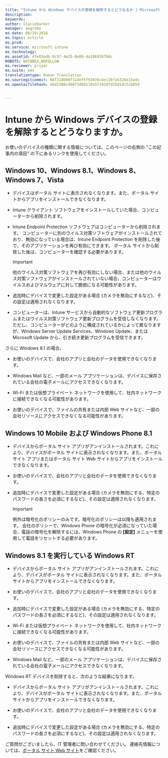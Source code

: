 ```yaml
---
title: "Intune から Windows デバイスの登録を解除するとどうなるか | Microsoft Intune"
description: 
keywords: 
author: Staciebarker
manager: angrobe
ms.date: 08/29/2016
ms.topic: article
ms.prod: 
ms.service: microsoft-intune
ms.technology: 
ms.assetid: 47e03edb-0c57-4e25-8e89-4a1069267b8c
ROBOTS: NOINDEX,NOFOLLOW
ms.reviewer: priyar
ms.suite: ems
translationtype: Human Translation
ms.sourcegitcommit: 08f31db90f324ef5f93076c4e13bfa5328a15adc
ms.openlocfilehash: ebd1300c490f3d69110a5f1920fd25d1dc5cb850


---
```



# Intune から Windows デバイスの登録を解除するとどうなりますか。

お使いのデバイスの種類に関する情報については、このページの右側の "この記事内の項目" の下にあるリンクを使用してください。


## Windows 10、Windows 8.1、Windows 8、Windows 7、Vista

-   デバイスはポータル サイトに表示されなくなります。また、ポータル サイトからアプリをインストールできなくなります。

-   Intune クライアント ソフトウェアをインストールしていた場合、コンピューターから削除されます。

-   Intune Endpoint Protection ソフトウェアはコンピューターから削除されます。 コンピューターに別のウイルス対策ソフトウェアがインストールされており、無効になっている場合は、Intune Endpoint Protection を削除した後で、そのアプリケーションを再び有効にできます。 ポータル サイトから削除した後は、コンピューターを確認する必要があります。

    > [!IMPORTANT]
    > 他のウイルス対策ソフトウェアを再び有効にしない場合、または他のウイルス対策ソフトウェアがインストールされていない場合、コンピューターはウイルスおよびマルウェアに対して脆弱になる可能性があります。

-   追加時にデバイスで変更した設定がある場合 (カメラを無効にするなど)、その設定は適用されなくなります。

-   コンピューターは、Intune サービスから自動的なソフトウェア更新プログラムまたはウイルス対策ソフトウェア更新プログラムを受信しなくなります。 ただし、コンピューターがどのように構成されているかによって異なりますが、Windows Server Update Services、Windows Update、または Microsoft Update から、引き続き更新プログラムを受信できます。

さらに Windows 8.1 の場合、

-   お使いのデバイスで、会社のアプリと会社のデータを使用できなくなります。

-   Windows Mail など、一部のメール アプリケーションは、デバイスに保存されている会社の電子メールにアクセスできなくなります。

-   Wi-Fi または仮想プライベート ネットワークを使用して、社内ネットワークに接続できなくなる可能性があります。

-   お使いのデバイスで、ファイルの共有または内部 Web サイトなど、一部の会社リソースにアクセスできなくなる可能性があります。

## Windows 10 Mobile および Windows Phone 8.1

-   デバイスからポータル サイト アプリがアンインストールされます。これにより、デバイスがポータル サイトに表示されなくなります。また、ポータル サイト アプリまたはポータル サイト Web サイトからアプリをインストールできなくなります。

-   お使いのデバイスで、会社のアプリと会社のデータを使用できなくなります。

-   追加時にデバイスで変更した設定がある場合 (カメラを無効にする、特定のパスワードの長さを必須にするなど)、その設定は適用されなくなります。

    > [!IMPORTANT]
    > 例外は暗号化のポリシーのみです。暗号化のポリシーは以降も適用されます。 会社のポリシーで、Windows Phone の暗号化が必須になっていた場合、電話の暗号化を解除するには、Windows Phone の **[設定]** メニューを使用して電話をリセットする必要があります。

## Windows 8.1 を実行している Windows RT

-   デバイスからポータル サイト アプリがアンインストールされます。これにより、デバイスがポータル サイトに表示されなくなります。また、ポータル サイトからアプリをインストールできなくなります。

-   お使いのデバイスで、会社のアプリと会社のデータを使用できなくなります。

-   追加時にデバイスで変更した設定がある場合 (カメラを無効にする、特定のパスワードの長さを必須にするなど)、その設定は適用されなくなります。

-   Wi-Fi または仮想プライベート ネットワークを使用して、社内ネットワークに接続できなくなる可能性があります。

-   お使いのデバイスで、ファイルの共有または内部 Web サイトなど、一部の会社リソースにアクセスできなくなる可能性があります。

-   Windows Mail など、一部のメール アプリケーションは、デバイスに保存されている会社の電子メールにアクセスできなくなります。

Windows RT デバイスを削除すると、次のような結果になります。

-   デバイスからポータル サイト アプリがアンインストールされます。これにより、デバイスがポータル サイトに表示されなくなります。また、ポータル サイトからアプリをインストールできなくなります。

-   お使いのデバイスで、会社のアプリと会社のデータを使用できなくなります。

-   追加時にデバイスで変更した設定がある場合 (カメラを無効にする、特定のパスワードの長さを必須にするなど)、その設定は適用されなくなります。

ご質問がございましたら、IT 管理者に問い合わせてください。 連絡先情報については、[ポータル サイト Web サイト](http://portal.manage.microsoft.com)をご確認ください。




<!--HONumber=Oct16_HO2-->


